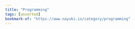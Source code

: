 ```yaml
---
title: "Programming"
tags: [unsorted]
bookmark-of: "https://www.nayuki.io/category/programming"
---
```

